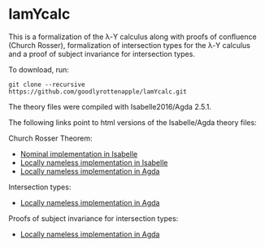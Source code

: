 # lamYcalc
This is a formalization of the λ-Y calculus along with proofs of confluence (Church Rosser), formalization of intersection types for the λ-Y calculus and a proof of subject invariance for intersection types. 

To download, run:

```
git clone --recursive https://github.com/goodlyrottenapple/lamYcalc.git
```

The theory files were compiled with Isabelle2016/Agda 2.5.1.

The following links point to html versions of the Isabelle/Agda theory files:

Church Rosser Theorem:
- [Nominal implementation in Isabelle](http://goodlyrottenapple.me/lamYcalc/Isabelle/Nominal/html/LamYNom.html)
- [Locally nameless implementation in Isabelle](http://goodlyrottenapple.me/lamYcalc/Isabelle/LNmless/html/LamYNmless.html)
- [Locally nameless implementation in Agda](http://goodlyrottenapple.me/lamYcalc/Agda/html/ChurchRosser.html)

Intersection types:
- [Locally nameless implementation in Agda](http://goodlyrottenapple.me/lamYcalc/Agda/html/ITyping-Core.html)

Proofs of subject invariance for intersection types:
- [Locally nameless implementation in Agda](http://goodlyrottenapple.me/lamYcalc/Agda/html/ITyping.html)

